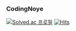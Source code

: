 ### CodingNoye
[![Solved.ac 프로필](http://mazassumnida.wtf/api/mini/generate_badge?boj=noye)](https://solved.ac/{handle}) [![Hits](https://hits.seeyoufarm.com/api/count/incr/badge.svg?url=https%3A%2F%2Fgithub.com%2Fcodingnoye)](https://hits.seeyoufarm.com)
